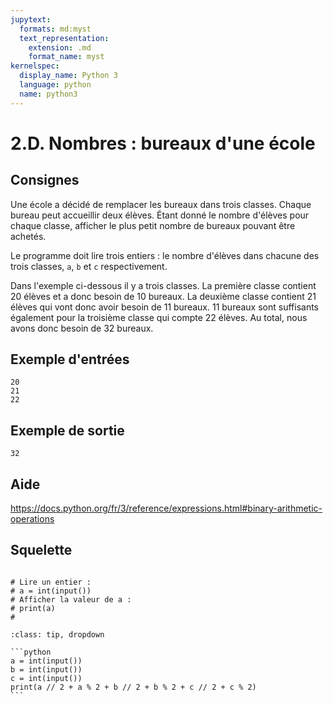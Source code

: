 ```yaml
---
jupytext:
  formats: md:myst
  text_representation:
    extension: .md
    format_name: myst
kernelspec:
  display_name: Python 3
  language: python
  name: python3
---
```


# 2.D. Nombres : bureaux d'une école

## Consignes

Une école a décidé de remplacer les bureaux dans trois classes. Chaque bureau peut accueillir deux élèves. Étant donné le nombre d'élèves pour chaque classe, afficher le plus petit nombre de bureaux pouvant être achetés.

Le programme doit lire trois entiers : le nombre d'élèves dans chacune des trois classes, `a`, `b` et `c` respectivement.

Dans l'exemple ci-dessous il y a trois classes. La première classe contient 20 élèves et a donc besoin de 10 bureaux. La deuxième classe contient 21 élèves qui vont donc avoir besoin de 11 bureaux. 11 bureaux sont suffisants également pour la troisième classe qui compte 22 élèves. Au total, nous avons donc besoin de 32 bureaux.


## Exemple d'entrées

```
20
21
22
```

## Exemple de sortie

```
32
```

## Aide

https://docs.python.org/fr/3/reference/expressions.html#binary-arithmetic-operations

## Squelette

```{code-cell} ipython3

# Lire un entier :
# a = int(input())
# Afficher la valeur de a :
# print(a)
# 
```

````{admonition} Cliquez ici pour voir la solution
:class: tip, dropdown

```python
a = int(input())
b = int(input())
c = int(input())
print(a // 2 + a % 2 + b // 2 + b % 2 + c // 2 + c % 2)
```
````
